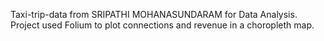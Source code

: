 Taxi-trip-data from SRIPATHI MOHANASUNDARAM for Data Analysis.
Project used Folium to plot connections and revenue in a choropleth map.
